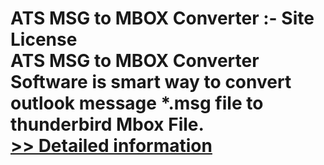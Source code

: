 # ATS MSG to MBOX Converter :- Site License<br />ATS MSG to MBOX Converter Software is smart way to convert outlook message *.msg file to thunderbird Mbox File.<br />[>> Detailed information](https://secure.shareit.com/shareit/product.html?productid=300778890&affiliateid=200057808)
